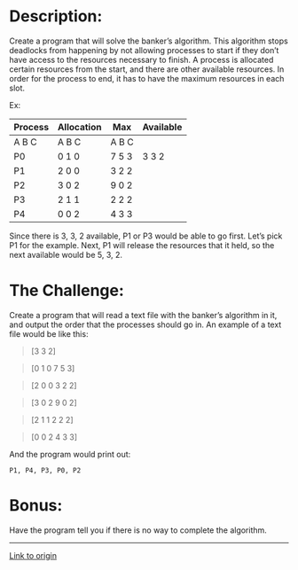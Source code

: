 # Description:
Create a program that will solve the banker’s algorithm.  This algorithm stops deadlocks from happening by not allowing processes to start if they don’t have access to the resources necessary to finish.  A process is allocated certain resources from the start, and there are other available resources.  In order for the process to end, it has to have the maximum resources in each slot.

Ex:

Process | Allocation| Max| Available
---|---|----|----
 | A B C| A B C | A B C
P0|0   1   0|7   5   3|3   3   2
P1|2   0   0|3   2   2   
P2|3   0   2|9   0   2
P3|2   1   1   |2   2   2
P4|0   0   2|4   3   3


Since there is 3, 3, 2 available, P1 or P3 would be able to go first.  Let’s pick P1 for the example.  Next, P1 will release the resources that it held, so the next available would be 5, 3, 2.

# The Challenge:
Create a program that will read a text file with the banker’s algorithm in it, and output the order that the processes should go in.
An example of a text file would be like this:
> [3 3 2]

> [0 1 0 7 5 3]

> [2 0 0 3 2 2]

> [3 0 2 9 0 2]

> [2 1 1 2 2 2]

> [0 0 2 4 3 3]

And the program would print out:

    P1, P4, P3, P0, P2


# Bonus:
Have the program tell you if there is no way to complete the algorithm.

---

[Link to origin](https://www.reddit.com/r/dailyprogrammer/7jkfu5)